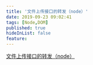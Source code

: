 ```yaml
---
title: '文件上传接口的转发（node）'
date: 2019-09-23 09:02:41
tags: [Node,DOM]
published: true
hideInList: false
feature: 
---
```

[文件上传接口的转发（node）](https://juejin.im/post/5d84ab33e51d4561b072ddd0)